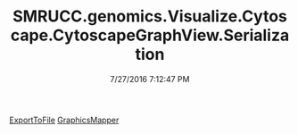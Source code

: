 ﻿---
title: SMRUCC.genomics.Visualize.Cytoscape.CytoscapeGraphView.Serialization
date: 7/27/2016 7:12:47 PM
---

[ExportToFile](T-SMRUCC.genomics.Visualize.Cytoscape.CytoscapeGraphView.Serialization.ExportToFile.html)
[GraphicsMapper](T-SMRUCC.genomics.Visualize.Cytoscape.CytoscapeGraphView.Serialization.GraphicsMapper.html)
